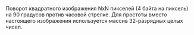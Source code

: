 Поворот квадратного изображения NxN пикселей (4 байта на пиксель) на 90 градусов против часовой стрелке.
Для простоты вместо настоящего изображения используется массив 32-разрядных целых чисел.
